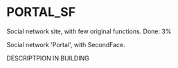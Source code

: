 # PORTAL_SF
Social network site, with few original functions. Done: 3%

Social network 'Portal', with SecondFace.

DESCRIPTPION IN BUILDING
